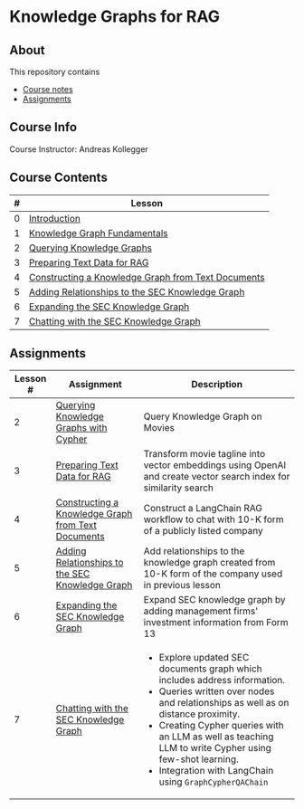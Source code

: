 # Knowledge Graphs for RAG

## About

This repository contains

- [Course notes](#course-contents)
- [Assignments](#assignments)

## Course Info

Course Instructor: Andreas Kollegger

## Course Contents

|#|Lesson    |
|-|----------|
|0|[Introduction](./notes/Lesson_0.md)|
|1|[Knowledge Graph Fundamentals](./notes/Lesson_1.md)|
|2|[Querying Knowledge Graphs](./notes/Lesson_2.md)|
|3|[Preparing Text Data for RAG](./notes/Lesson_3.md)|
|4|[Constructing a Knowledge Graph from Text Documents](./notes/Lesson_4.md)|
|5|[Adding Relationships to the SEC Knowledge Graph](./notes/Lesson_5.md)|
|6|[Expanding the SEC Knowledge Graph](./notes/Lesson_6.md)|
|7|[Chatting with the SEC Knowledge Graph](./notes/Lesson_7.md)|

## Assignments

|Lesson #|Assignment|Description|
|-|----------|-----------|
|2|[Querying Knowledge Graphs with Cypher](./notes/Lesson_2.md#notebook)|Query Knowledge Graph on Movies|
|3|[Preparing Text Data for RAG](./notes/Lesson_3.md#notebook)|Transform movie tagline into vector embeddings using OpenAI and create vector search index for similarity search|
|4|[Constructing a Knowledge Graph from Text Documents](./notes/Lesson_4.md#notebook)|Construct a LangChain RAG workflow to chat with 10-K form of a publicly listed company|
|5|[Adding Relationships to the SEC Knowledge Graph](./notes/Lesson_5.md#notebook)|Add relationships to the knowledge graph created from 10-K form of the company used in previous lesson|
|6|[Expanding the SEC Knowledge Graph](./notes/Lesson_6.md#notebook)|Expand SEC knowledge graph by adding management firms' investment information from Form 13|
|7|[Chatting with the SEC Knowledge Graph](./notes/Lesson_7.md#notebook)|<ul><li>Explore updated SEC documents graph which includes address information.</li><li>Queries written over nodes and relationships as well as on distance proximity.</li><li>Creating Cypher queries with an LLM as well as teaching LLM to write Cypher using few-shot learning.</li><li>Integration with LangChain using `GraphCypherQAChain`</li></ul>|
